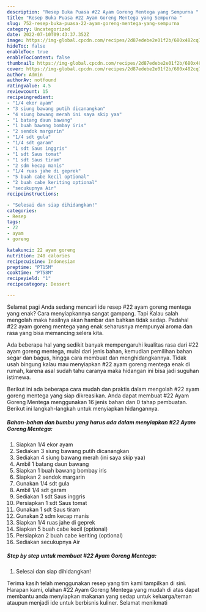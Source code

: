 ```yaml
---
description: "Resep Buka Puasa #22 Ayam Goreng Mentega yang Sempurna "
title: "Resep Buka Puasa #22 Ayam Goreng Mentega yang Sempurna "
slug: 752-resep-buka-puasa-22-ayam-goreng-mentega-yang-sempurna
category: Uncategorized
date: 2022-07-10T09:43:37.352Z
image: https://img-global.cpcdn.com/recipes/2d87edebe2e01f2b/680x482cq70/22-ayam-goreng-mentega-foto-resep-utama.jpg
hideToc: false
enableToc: true
enableTocContent: false
thumbnail: https://img-global.cpcdn.com/recipes/2d87edebe2e01f2b/680x482cq70/22-ayam-goreng-mentega-foto-resep-utama.jpg
cover: https://img-global.cpcdn.com/recipes/2d87edebe2e01f2b/680x482cq70/22-ayam-goreng-mentega-foto-resep-utama.jpg
author: Admin
authorAv: notfound
ratingvalue: 4.5
reviewcount: 15
recipeingredient:
- "1/4 ekor ayam"
- "3 siung bawang putih dicanangkan"
- "4 siung bawang merah ini saya skip yaa"
- "1 batang daun bawang"
- "1 buah bawang bombay iris"
- "2 sendok margarin"
- "1/4 sdt gula"
- "1/4 sdt garam"
- "1 sdt Saus inggris"
- "1 sdt Saus tomat"
- "1 sdt Saus tiram"
- "2 sdm kecap manis"
- "1/4 ruas jahe di geprek"
- "5 buah cabe kecil optional"
- "2 buah cabe keriting optional"
- "secukupnya Air"
recipeinstructions:

- "Selesai dan siap dihidangkan!"
categories:
- Resep
tags:
- 22
- ayam
- goreng

katakunci: 22 ayam goreng 
nutrition: 240 calories
recipecuisine: Indonesian
preptime: "PT15M"
cooktime: "PT58M"
recipeyield: "1"
recipecategory: Dessert

---
```



Selamat pagi Anda sedang mencari ide resep #22 ayam goreng mentega yang enak? Cara menyiapkannya sangat gampang. Tapi Kalau salah mengolah maka hasilnya akan hambar dan bahkan tidak sedap. Padahal #22 ayam goreng mentega yang enak seharusnya mempunyai aroma dan rasa yang bisa memancing selera kita.


Ada beberapa hal yang sedikit banyak mempengaruhi kualitas rasa dari #22 ayam goreng mentega, mulai dari jenis bahan, kemudian pemilihan bahan segar dan bagus, hingga cara membuat dan menghidangkannya. Tidak usah bingung kalau mau menyiapkan #22 ayam goreng mentega enak di rumah, karena asal sudah tahu caranya maka hidangan ini bisa jadi suguhan istimewa.




Berikut ini ada beberapa cara mudah dan praktis dalam mengolah #22 ayam goreng mentega yang siap dikreasikan. Anda dapat membuat #22 Ayam Goreng Mentega menggunakan 16 jenis bahan dan 0 tahap pembuatan. Berikut ini langkah-langkah untuk menyiapkan hidangannya.

<!--inarticleads1-->

##### Bahan-bahan dan bumbu yang harus ada dalam menyiapkan #22 Ayam Goreng Mentega:

1. Siapkan 1/4 ekor ayam
1. Sediakan 3 siung bawang putih dicanangkan
1. Sediakan 4 siung bawang merah (ini saya skip yaa)
1. Ambil 1 batang daun bawang
1. Siapkan 1 buah bawang bombay iris
1. Siapkan 2 sendok margarin
1. Gunakan 1/4 sdt gula
1. Ambil 1/4 sdt garam
1. Sediakan 1 sdt Saus inggris
1. Persiapkan 1 sdt Saus tomat
1. Gunakan 1 sdt Saus tiram
1. Gunakan 2 sdm kecap manis
1. Siapkan 1/4 ruas jahe di geprek
1. Siapkan 5 buah cabe kecil (optional)
1. Persiapkan 2 buah cabe keriting (optional)
1. Sediakan secukupnya Air




<!--inarticleads2-->

##### Step by step untuk membuat #22 Ayam Goreng Mentega:


1. Selesai dan siap dihidangkan!



Terima kasih telah menggunakan resep yang tim kami tampilkan di sini. Harapan kami, olahan #22 Ayam Goreng Mentega yang mudah di atas dapat membantu anda menyiapkan makanan yang sedap untuk keluarga/teman ataupun menjadi ide untuk berbisnis kuliner. Selamat menikmati
